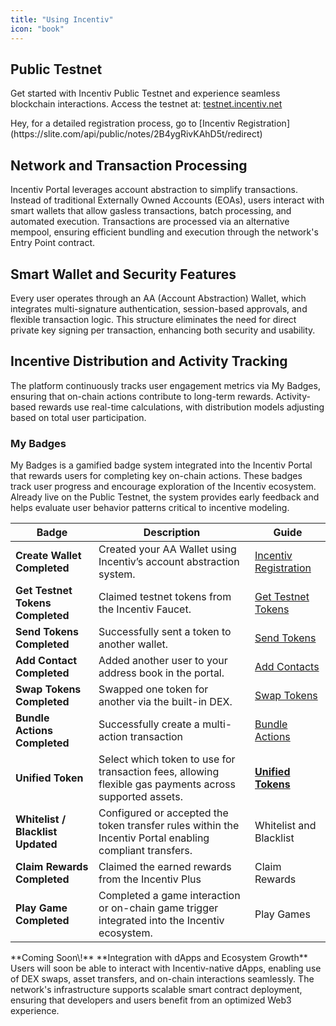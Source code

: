 ```yaml
---
title: "Using Incentiv"
icon: "book"
---
```


## Public Testnet

Get started with Incentiv Public Testnet and experience seamless blockchain interactions. Access the testnet at: [testnet.incentiv.net](https://testnet.incentiv.net)

<Note>
  Hey, for a detailed registration process, go to [Incentiv Registration](https://slite.com/api/public/notes/2B4ygRivKAhD5t/redirect)
</Note>

## Network and Transaction Processing

Incentiv Portal leverages account abstraction to simplify transactions. Instead of traditional Externally Owned Accounts (EOAs), users interact with smart wallets that allow gasless transactions, batch processing, and automated execution. Transactions are processed via an alternative mempool, ensuring efficient bundling and execution through the network's Entry Point contract.

## Smart Wallet and Security Features

Every user operates through an AA (Account Abstraction) Wallet, which integrates multi-signature authentication, session-based approvals, and flexible transaction logic. This structure eliminates the need for direct private key signing per transaction, enhancing both security and usability.

## Incentive Distribution and Activity Tracking

The platform continuously tracks user engagement metrics via My Badges, ensuring that on-chain actions contribute to long-term rewards. Activity-based rewards use real-time calculations, with distribution models adjusting based on total user participation.

### My Badges

My Badges is a gamified badge system integrated into the Incentiv Portal that rewards users for completing key on-chain actions. These badges track user progress and encourage exploration of the Incentiv ecosystem. Already live on the Public Testnet, the system provides early feedback and helps evaluate user behavior patterns critical to incentive modeling.

| Badge                             | Description                                                                                              | Guide                                                                                   |
| --------------------------------- | -------------------------------------------------------------------------------------------------------- | --------------------------------------------------------------------------------------- |
| **Create Wallet Completed**       | Created your AA Wallet using Incentiv’s account abstraction system.                                      | [Incentiv Registration](https://docs.incentiv.net/docs/GetStarted/IncentivRegistration) |
| **Get Testnet Tokens Completed**  | Claimed testnet tokens from the Incentiv Faucet.                                                         | [Get Testnet Tokens](https://docs.incentiv.net/docs/GetStarted/GetTestnetTokens)        |
| **Send Tokens Completed**         | Successfully sent a token to another wallet.                                                             | [Send Tokens](https://docs.incentiv.net/docs/approved/SendTokens)                       |
| **Add Contact Completed**         | Added another user to your address book in the portal.                                                   | [Add Contacts](https://docs.incentiv.net/docs/approved/AddContacts)                     |
| **Swap Tokens Completed**         | Swapped one token for another via the built-in DEX.                                                      | [Swap Tokens](https://docs.incentiv.net/docs/approved/SwapTokens)                       |
| **Bundle Actions Completed**      | Successfully create a multi-action transaction                                                           | [Bundle Actions](https://docs.incentiv.net/docs/approved/BundleActions)                 |
| **Unified Token**                 | Select which token to use for transaction fees, allowing flexible gas payments across supported assets.  | [**Unified Tokens**](https://docs.incentiv.net/docs/approved/UnifiedToken)              |
| **Whitelist / Blacklist Updated** | Configured or accepted the token transfer rules within the Incentiv Portal enabling compliant transfers. | Whitelist and Blacklist                                                                 |
| **Claim Rewards Completed**       | Claimed the earned rewards from the Incentiv Plus                                                        | Claim Rewards                                                                           |
| **Play Game Completed**           | Completed a game interaction or on-chain game trigger integrated into the Incentiv ecosystem.            | Play Games                                                                              |

<Note>
  **Coming Soon\!**
  **Integration with dApps and Ecosystem Growth**
  Users will soon be able to interact with Incentiv-native dApps, enabling use of DEX swaps, asset transfers, and on-chain interactions seamlessly. The network's infrastructure supports scalable smart contract deployment, ensuring that developers and users benefit from an optimized Web3 experience.
</Note>